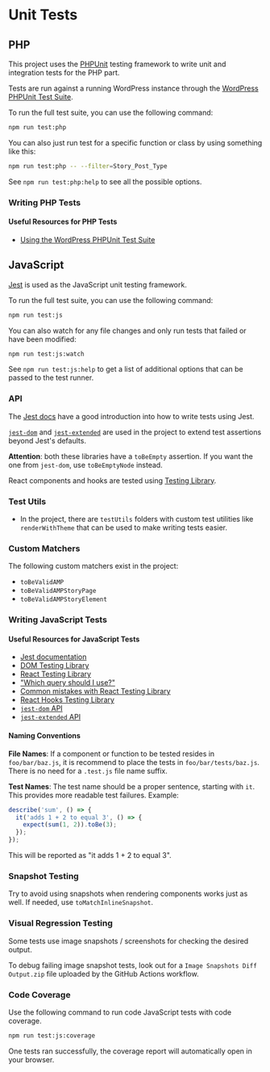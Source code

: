 # Unit Tests

## PHP

This project uses the [PHPUnit](https://phpunit.de/) testing framework to write unit and integration tests for the PHP part.

Tests are run against a running WordPress instance through the [WordPress PHPUnit Test Suite](https://make.wordpress.org/core/handbook/testing/automated-testing/writing-phpunit-tests/https://make.wordpress.org/core/handbook/testing/automated-testing/writing-phpunit-tests/).

To run the full test suite, you can use the following command:

```bash
npm run test:php
```

You can also just run test for a specific function or class by using something like this:

```bash
npm run test:php -- --filter=Story_Post_Type
```

See `npm run test:php:help` to see all the possible options.

### Writing PHP Tests

#### Useful Resources for PHP Tests

* [Using the WordPress PHPUnit Test Suite](https://make.wordpress.org/core/handbook/testing/automated-testing/writing-phpunit-tests/https://make.wordpress.org/core/handbook/testing/automated-testing/writing-phpunit-tests/)

## JavaScript

[Jest](https://jestjs.io/) is used as the JavaScript unit testing framework.

To run the full test suite, you can use the following command:

```bash
npm run test:js
```

You can also watch for any file changes and only run tests that failed or have been modified:

```bash
npm run test:js:watch
```

See `npm run test:js:help` to get a list of additional options that can be passed to the test runner.

### API

The [Jest docs](https://jestjs.io/docs/en/getting-started) have a good introduction into how to write tests using Jest.

[`jest-dom`](https://github.com/testing-library/jest-dom) and [`jest-extended`](https://github.com/jest-community/jest-extended) are used in the project to extend test assertions beyond Jest's defaults.

**Attention**: both these libraries have a `toBeEmpty` assertion. If you want the one from `jest-dom`, use `toBeEmptyNode` instead.

React components and hooks are tested using [Testing Library](https://testing-library.com/docs/intro).

### Test Utils

* In the project, there are `testUtils` folders with custom test utilities like `renderWithTheme` that can be used to make writing tests easier.

### Custom Matchers

The following custom matchers exist in the project:

* `toBeValidAMP`
* `toBeValidAMPStoryPage`
* `toBeValidAMPStoryElement`

### Writing JavaScript Tests

#### Useful Resources for JavaScript Tests

* [Jest documentation](https://jestjs.io/docs/en/getting-started)
* [DOM Testing Library](https://testing-library.com/docs/dom-testing-library/intro)
* [React Testing Library](https://testing-library.com/docs/react-testing-library/intro)
* ["Which query should I use?"](https://testing-library.com/docs/guide-which-query)
* [Common mistakes with React Testing Library](https://kentcdodds.com/blog/common-mistakes-with-react-testing-library)
* [React Hooks Testing Library](https://react-hooks-testing-library.com/)
* [`jest-dom` API](https://github.com/testing-library/jest-dom#custom-matchers)
* [`jest-extended` API](https://github.com/jest-community/jest-extended#api)

#### Naming Conventions

**File Names**:
If a component or function to be tested resides in `foo/bar/baz.js`, it is recommend to place the tests in `foo/bar/tests/baz.js`. There is no need for a `.test.js` file name suffix.

**Test Names**:
The test name should be a proper sentence, starting with `it`. This provides more readable test failures. Example:

```js
describe('sum', () => {
  it('adds 1 + 2 to equal 3', () => {
    expect(sum(1, 2)).toBe(3);
  });
});
```

This will be reported as "it adds 1 + 2 to equal 3".

### Snapshot Testing

Try to avoid using snapshots when rendering components works just as well. If needed, use `toMatchInlineSnapshot`.

### Visual Regression Testing

Some tests use image snapshots / screenshots for checking the desired output.

To debug failing image snapshot tests, look out for a `Image Snapshots Diff Output.zip` file uploaded by the GitHub Actions workflow.

### Code Coverage

Use the following command to run code JavaScript tests with code coverage.

```bash
npm run test:js:coverage
```

One tests ran successfully, the coverage report will automatically open in your browser.
